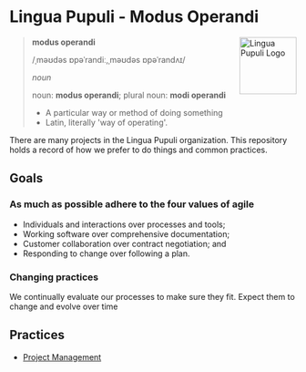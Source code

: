 # Lingua Pupuli - Modus Operandi

<img align="right" width="100" height="100" alt="Lingua Pupuli Logo" src="https://avatars3.githubusercontent.com/u/37545262?s=200&v=4">

> **modus operandi**
>
> /ˌməʊdəs ɒpəˈrandiː,ˌməʊdəs ɒpəˈrandʌɪ/
>
> _noun_
>
> noun: **modus operandi**; plural noun: **modi operandi**
>
> * A particular way or method of doing something
> * Latin, literally 'way of operating'.

There are many projects in the Lingua Pupuli organization.
This repository holds a record of how we prefer to do things and common practices.

## Goals

### As much as possible adhere to the four values of agile

* Individuals and interactions over processes and tools;
* Working software over comprehensive documentation;
* Customer collaboration over contract negotiation; and
* Responding to change over following a plan.

### Changing practices

We continually evaluate our processes to make sure they fit.
Expect them to change and evolve over time

## Practices

* [Project Management](project-management/README.md)
